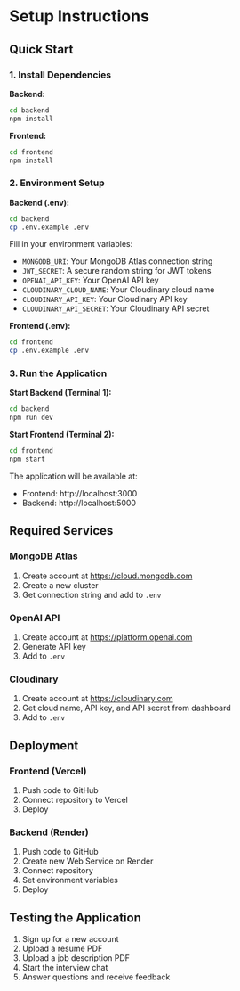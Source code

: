 # Setup Instructions

## Quick Start

### 1. Install Dependencies

**Backend:**
```bash
cd backend
npm install
```

**Frontend:**
```bash
cd frontend
npm install
```

### 2. Environment Setup

**Backend (.env):**
```bash
cd backend
cp .env.example .env
```

Fill in your environment variables:
- `MONGODB_URI`: Your MongoDB Atlas connection string
- `JWT_SECRET`: A secure random string for JWT tokens
- `OPENAI_API_KEY`: Your OpenAI API key
- `CLOUDINARY_CLOUD_NAME`: Your Cloudinary cloud name
- `CLOUDINARY_API_KEY`: Your Cloudinary API key
- `CLOUDINARY_API_SECRET`: Your Cloudinary API secret

**Frontend (.env):**
```bash
cd frontend
cp .env.example .env
```

### 3. Run the Application

**Start Backend (Terminal 1):**
```bash
cd backend
npm run dev
```

**Start Frontend (Terminal 2):**
```bash
cd frontend
npm start
```

The application will be available at:
- Frontend: http://localhost:3000
- Backend: http://localhost:5000

## Required Services

### MongoDB Atlas
1. Create account at https://cloud.mongodb.com
2. Create a new cluster
3. Get connection string and add to `.env`

### OpenAI API
1. Create account at https://platform.openai.com
2. Generate API key
3. Add to `.env`

### Cloudinary
1. Create account at https://cloudinary.com
2. Get cloud name, API key, and API secret from dashboard
3. Add to `.env`

## Deployment

### Frontend (Vercel)
1. Push code to GitHub
2. Connect repository to Vercel
3. Deploy

### Backend (Render)
1. Push code to GitHub
2. Create new Web Service on Render
3. Connect repository
4. Set environment variables
5. Deploy

## Testing the Application

1. Sign up for a new account
2. Upload a resume PDF
3. Upload a job description PDF
4. Start the interview chat
5. Answer questions and receive feedback